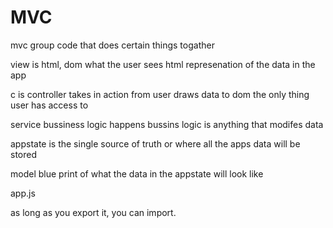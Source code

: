 # MVC

mvc group code that does certain things togather

view is html, dom
what the user sees
html represenation of the data in the app


c is controller
takes in action from user
draws data to dom
the only thing user has access to

service bussiness logic happens
bussins logic is anything that modifes data


appstate is the single source of truth or where all the apps data will be stored



model blue print of what the data in the appstate will look like



app.js

as long as you export it, you can import.